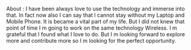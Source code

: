 About :
I have been always love to use the technology and immerse into that. In fact now also I can say that I cannot stay without my Laptop and Mobile Phone. It is became a vital part of my life. But I did not knew that point of time I m going to work on the same technology Wireless. I m grateful that I found what I love to do. But I m looking forward to explore more and contribute more so I m looking for the perfect opportunity.

